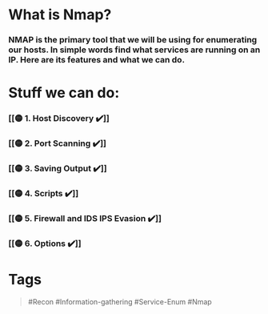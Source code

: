 # What is Nmap?
### NMAP is the primary tool that we will be using for enumerating our hosts. In simple words find what services are running on an IP. Here are its features and what we can do.

# Stuff we can do:

### [[🟡 1. Host Discovery ✔️]]
### [[🟡 2. Port Scanning ✔️]]
### [[🟡 3. Saving Output ✔️]]
### [[🟡 4. Scripts ✔️]]
### [[🟡 5. Firewall and IDS IPS Evasion ✔️]]
### [[🟡 6. Options ✔️]]
# Tags

> #Recon  #Information-gathering #Service-Enum #Nmap